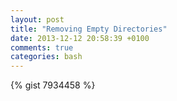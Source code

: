 ```yaml
---
layout: post
title: "Removing Empty Directories"
date: 2013-12-12 20:58:39 +0100
comments: true
categories: bash
---
```


{% gist 7934458 %}